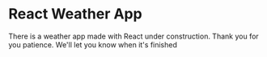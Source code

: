 # React Weather App

There is a weather app made with React under construction. Thank you for you patience. We'll let you know when it's finished
